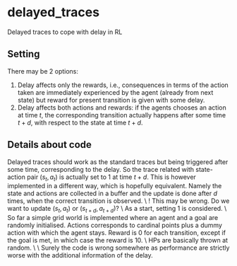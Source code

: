 # delayed_traces
Delayed traces to cope with delay in RL


## Setting

There may be 2 options:
  1. Delay affects only the rewards, i.e., consequences in terms of the action taken are immediately experienced by the agent (already from next state) but reward for present transition is given with some delay.
  2. Delay affects both actions and rewards: if the agents chooses an action at time $t$, the corresponding transition actually happens after some time $t+d$, with respect to the state at time $t+d$.


## Details about code

Delayed traces should work as the standard traces but being triggered after some time, corresponding to the delay. So the trace related with state-action pair $(s_t, a_t)$ is actually set to $1$ at time $t+d$. This is however implemented in a different way, which is hopefully equivalent. Namely the state and actions are collected in a buffer and the update is done after $d$ times, when the correct transition is observed. \\
! This may be wrong. Do we want to update $(s_t, a_t)$ or $(s_{t+d}, a_{t+d})$? \\
As a start, setting $1$ is considered. \\
So far a simple grid world is implemented where an agent and a goal are randomly initialised. Actions corresponds to cardinal points plus a dummy action with which the agent stays. Reward is $0$ for each transition, except if the goal is met, in which case the reward is $10$. \\
HPs are basically thrown at random. \\
\\
Surely the code is wrong somewhere as performance are strictly worse with the additional information of the delay.
